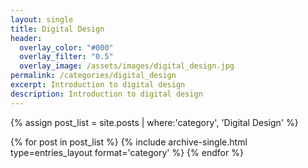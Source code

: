```yaml
---
layout: single
title: Digital Design
header:
  overlay_color: "#000"
  overlay_filter: "0.5"
  overlay_image: /assets/images/digital_design.jpg
permalink: /categories/digital_design
excerpt: Introduction to digital design
description: Introduction to digital design
---
```


{% assign post_list = site.posts | where:'category', 'Digital Design' %}

<div class="entries-{{ entries_layout }}">
{% for post in post_list %}
    {% include archive-single.html type=entries_layout format='category' %}
{% endfor %}
</div>
